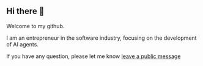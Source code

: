 ## Hi there 👋

Welcome to my github.

I am an entrepreneur in the software industry, focusing on the development of AI agents.

If you have any question, please let me know [leave a public message](https://github.com/aofengdaxia/aofengdaxia/discussions)
